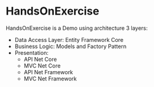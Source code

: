 # HandsOnExercise
HandsOnExercise is a Demo using architecture 3 layers:
- Data Access Layer: Entity Framework Core  
- Business Logic: Models and Factory Pattern
- Presentation: 
  - API Net Core
  - MVC Net Core
  - API Net Framework
  - MVC Net Framework
